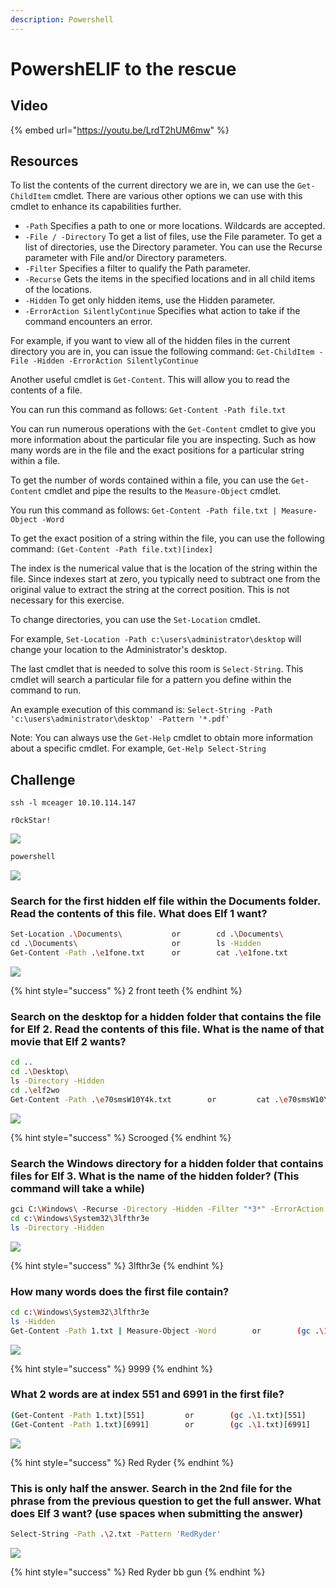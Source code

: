 ```yaml
---
description: Powershell
---
```


# PowershELlF to the rescue

## Video

{% embed url="https://youtu.be/LrdT2hUM6mw" %}

## Resources

To list the contents of the current directory we are in, we can use the `Get-ChildItem` cmdlet.  There are various other options we can use with this cmdlet to enhance its capabilities further.

* `-Path` Specifies a path to one or more locations. Wildcards are accepted.
* `-File / -Directory` To get a list of files, use the File parameter. To get a list of directories, use the Directory parameter. You can use the Recurse parameter with File and/or Directory parameters.
* `-Filter` Specifies a filter to qualify the Path parameter.
* `-Recurse` Gets the items in the specified locations and in all child items of the locations.
* `-Hidden` To get only hidden items, use the Hidden parameter.
* `-ErrorAction SilentlyContinue` Specifies what action to take if the command encounters an error.

For example, if you want to view all of the hidden files in the current directory you are in, you can issue the following command: `Get-ChildItem -File -Hidden -ErrorAction SilentlyContinue`

Another useful cmdlet is `Get-Content`. This will allow you to read the contents of a file.

You can run this command as follows: `Get-Content -Path file.txt`

You can run numerous operations with the `Get-Content` cmdlet to give you more information about the particular file you are inspecting. Such as how many words are in the file and the exact positions for a particular string within a file.

To get the number of words contained within a file, you can use the `Get-Content` cmdlet and pipe the results to the `Measure-Object` cmdlet.

You run this command as follows: `Get-Content -Path file.txt | Measure-Object -Word`

To get the exact position of a string within the file, you can use the following command:  `(Get-Content -Path file.txt)[index]`

The index is the numerical value that is the location of the string within the file. Since indexes start at zero, you typically need to subtract one from the original value to extract the string at the correct position. This is not necessary for this exercise.

To change directories, you can use the `Set-Location` cmdlet.

For example, `Set-Location -Path c:\users\administrator\desktop`  will change your location to the Administrator's desktop.

The last cmdlet that is needed to solve this room is `Select-String`. This cmdlet will search a particular file for a pattern you define within the command to run.

An example execution of this command is: `Select-String -Path 'c:\users\administrator\desktop' -Pattern '*.pdf'`

Note: You can always use the `Get-Help` cmdlet to obtain more information about a specific cmdlet. For example, `Get-Help Select-String`

## Challenge

`ssh -l mceager 10.10.114.147`

`r0ckStar!`

![](../.gitbook/assets/image%20%28202%29.png)

```bash
powershell
```

![](../.gitbook/assets/image%20%28201%29.png)

### Search for the first hidden elf file within the Documents folder. Read the contents of this file. What does Elf 1 want?

```bash
Set-Location .\Documents\           or        cd .\Documents\
cd .\Documents\                     or        ls -Hidden
Get-Content -Path .\e1fone.txt      or        cat .\e1fone.txt
```

![](../.gitbook/assets/image%20%28194%29.png)

{% hint style="success" %}
2 front teeth
{% endhint %}

### Search on the desktop for a hidden folder that contains the file for Elf 2. Read the contents of this file. What is the name of that movie that Elf 2 wants?

```bash
cd ..
cd .\Desktop\
ls -Directory -Hidden
cd .\elf2wo
Get-Content -Path .\e70smsW10Y4k.txt        or         cat .\e70smsW10Y4k.txt
```

![](../.gitbook/assets/image%20%28200%29.png)

{% hint style="success" %}
Scrooged
{% endhint %}

### Search the Windows directory for a hidden folder that contains files for Elf 3. What is the name of the hidden folder? \(This command will take a while\)

```bash
gci C:\Windows\ -Recurse -Directory -Hidden -Filter "*3*" -ErrorAction SilentlyContinue
cd c:\Windows\System32\3lfthr3e
ls -Directory -Hidden

```

![](../.gitbook/assets/image%20%28197%29.png)

{% hint style="success" %}
3lfthr3e
{% endhint %}

### How many words does the first file contain?

```bash
cd c:\Windows\System32\3lfthr3e
ls -Hidden
Get-Content -Path 1.txt | Measure-Object -Word        or        (gc .\1.txt).length
```

![](../.gitbook/assets/image%20%28199%29.png)

{% hint style="success" %}
9999
{% endhint %}

### What 2 words are at index 551 and 6991 in the first file?

```bash
(Get-Content -Path 1.txt)[551]         or        (gc .\1.txt)[551]
(Get-Content -Path 1.txt)[6991]        or        (gc .\1.txt)[6991]
```

![](../.gitbook/assets/image%20%28196%29.png)

{% hint style="success" %}
Red Ryder
{% endhint %}

### This is only half the answer. Search in the 2nd file for the phrase from the previous question to get the full answer. What does Elf 3 want? \(use spaces when submitting the answer\)

```bash
Select-String -Path .\2.txt -Pattern 'RedRyder'
```

![](../.gitbook/assets/image%20%28198%29.png)

{% hint style="success" %}
Red Ryder bb gun
{% endhint %}


